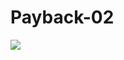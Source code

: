 # Payback-02
<img src="https://firebasestorage.googleapis.com/v0/b/hinh-6eaf7.appspot.com/o/payback02.png?alt=media&token=c9a6e4fa-f54b-4c3d-8b9c-6a775abcdc74">

